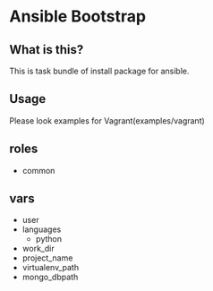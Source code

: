 # Ansible Bootstrap 

## What is this?

This is task bundle of install package for ansible.


## Usage

Please look examples for Vagrant(examples/vagrant)


## roles

- common


## vars

- user
- languages
  - python
- work_dir
- project_name
- virtualenv_path
- mongo_dbpath
